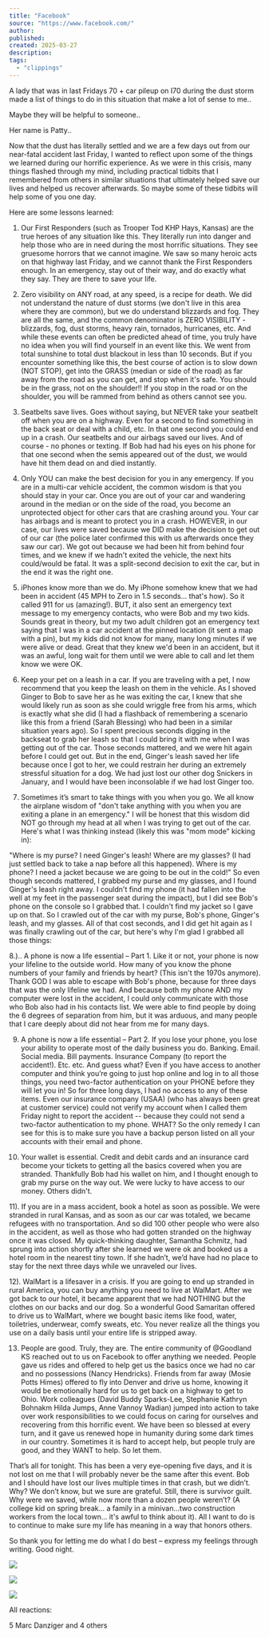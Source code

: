 ```yaml
---
title: "Facebook"
source: "https://www.facebook.com/"
author:
published:
created: 2025-03-27
description:
tags:
  - "clippings"
---
```

A lady that was in last Fridays 70 + car pileup on I70 during the dust storm made a list of things to do in this situation that make a lot of sense to me..

Maybe they will be helpful to someone..

Her name is Patty..

Now that the dust has literally settled and we are a few days out from our near-fatal accident last Friday, I wanted to reflect upon some of the things we learned during our horrific experience. As we were in this crisis, many things flashed through my mind, including practical tidbits that I remembered from others in similar situations that ultimately helped save our lives and helped us recover afterwards. So maybe some of these tidbits will help some of you one day.

Here are some lessons learned:

1) Our First Responders (such as Trooper Tod KHP Hays, Kansas) are the true heroes of any situation like this. They literally run into danger and help those who are in need during the most horrific situations. They see gruesome horrors that we cannot imagine. We saw so many heroic acts on that highway last Friday, and we cannot thank the First Responders enough. In an emergency, stay out of their way, and do exactly what they say. They are there to save your life.

2) Zero visibility on ANY road, at any speed, is a recipe for death. We did not understand the nature of dust storms (we don't live in this area where they are common), but we do understand blizzards and fog. They are all the same, and the common denominator is ZERO VISIBILITY - blizzards, fog, dust storms, heavy rain, tornados, hurricanes, etc. And while these events can often be predicted ahead of time, you truly have no idea when you will find yourself in an event like this. We went from total sunshine to total dust blackout in less than 10 seconds. But if you encounter something like this, the best course of action is to slow down (NOT STOP), get into the GRASS (median or side of the road) as far away from the road as you can get, and stop when it's safe. You should be in the grass, not on the shoulder!! If you stop in the road or on the shoulder, you will be rammed from behind as others cannot see you.

3) Seatbelts save lives. Goes without saying, but NEVER take your seatbelt off when you are on a highway. Even for a second to find something in the back seat or deal with a child, etc. In that one second you could end up in a crash. Our seatbelts and our airbags saved our lives. And of course - no phones or texting. If Bob had had his eyes on his phone for that one second when the semis appeared out of the dust, we would have hit them dead on and died instantly.

4) Only YOU can make the best decision for you in any emergency. If you are in a multi-car vehicle accident, the common wisdom is that you should stay in your car. Once you are out of your car and wandering around in the median or on the side of the road, you become an unprotected object for other cars that are crashing around you. Your car has airbags and is meant to protect you in a crash. HOWEVER, in our case, our lives were saved because we DID make the decision to get out of our car (the police later confirmed this with us afterwards once they saw our car). We got out because we had been hit from behind four times, and we knew if we hadn't exited the vehicle, the next hits could/would be fatal. It was a split-second decision to exit the car, but in the end it was the right one.

5) iPhones know more than we do. My iPhone somehow knew that we had been in accident (45 MPH to Zero in 1.5 seconds... that's how). So it called 911 for us (amazing!). BUT, it also sent an emergency text message to my emergency contacts, who were Bob and my two kids. Sounds great in theory, but my two adult children got an emergency text saying that I was in a car accident at the pinned location (it sent a map with a pin), but my kids did not know for many, many long minutes if we were alive or dead. Great that they knew we'd been in an accident, but it was an awful, long wait for them until we were able to call and let them know we were OK.

6) Keep your pet on a leash in a car. If you are traveling with a pet, I now recommend that you keep the leash on them in the vehicle. As I shoved Ginger to Bob to save her as he was exiting the car, I knew that she would likely run as soon as she could wriggle free from his arms, which is exactly what she did (I had a flashback of remembering a scenario like this from a friend (Sarah Blessing) who had been in a similar situation years ago). So I spent precious seconds digging in the backseat to grab her leash so that I could bring it with me when I was getting out of the car. Those seconds mattered, and we were hit again before I could get out. But in the end, Ginger's leash saved her life because once I got to her, we could restrain her during an extremely stressful situation for a dog. We had just lost our other dog Snickers in January, and I would have been inconsolable if we had lost Ginger too.

7) Sometimes it’s smart to take things with you when you go. We all know the airplane wisdom of "don't take anything with you when you are exiting a plane in an emergency." I will be honest that this wisdom did NOT go through my head at all when I was trying to get out of the car. Here's what I was thinking instead (likely this was "mom mode" kicking in):

"Where is my purse? I need Ginger's leash! Where are my glasses? (I had just settled back to take a nap before all this happened). Where is my phone? I need a jacket because we are going to be out in the cold!" So even though seconds mattered, I grabbed my purse and my glasses, and I found Ginger's leash right away. I couldn't find my phone (it had fallen into the well at my feet in the passenger seat during the impact), but I did see Bob's phone on the console so I grabbed that. I couldn't find my jacket so I gave up on that. So I crawled out of the car with my purse, Bob's phone, Ginger's leash, and my glasses. All of that cost seconds, and I did get hit again as I was finally crawling out of the car, but here's why I'm glad I grabbed all those things:

8.).. A phone is now a life essential – Part 1. Like it or not, your phone is now your lifeline to the outside world. How many of you know the phone numbers of your family and friends by heart? (This isn't the 1970s anymore). Thank GOD I was able to escape with Bob's phone, because for three days that was the only lifeline we had. And because both my phone AND my computer were lost in the accident, I could only communicate with those who Bob also had in his contacts list. We were able to find people by doing the 6 degrees of separation from him, but it was arduous, and many people that I care deeply about did not hear from me for many days.

9) A phone is now a life essential – Part 2. If you lose your phone, you lose your ability to operate most of the daily business you do. Banking. Email. Social media. Bill payments. Insurance Company (to report the accident!). Etc. etc. And guess what? Even if you have access to another computer and think you’re going to just hop online and log in to all those things, you need two-factor authentication on your PHONE before they will let you in! So for three long days, I had no access to any of these items. Even our insurance company (USAA) (who has always been great at customer service) could not verify my account when I called them Friday night to report the accident -- because they could not send a two-factor authentication to my phone. WHAT? So the only remedy I can see for this is to make sure you have a backup person listed on all your accounts with their email and phone.

10) Your wallet is essential. Credit and debit cards and an insurance card become your tickets to getting all the basics covered when you are stranded. Thankfully Bob had his wallet on him, and I thought enough to grab my purse on the way out. We were lucky to have access to our money. Others didn't.

11). If you are in a mass accident, book a hotel as soon as possible. We were stranded in rural Kansas, and as soon as our car was totaled, we became refugees with no transportation. And so did 100 other people who were also in the accident, as well as those who had gotten stranded on the highway once it was closed. My quick-thinking daughter, Samantha Schmitz, had sprung into action shortly after she learned we were ok and booked us a hotel room in the nearest tiny town. If she hadn’t, we’d have had no place to stay for the next three days while we unraveled our lives.

12). WalMart is a lifesaver in a crisis. If you are going to end up stranded in rural America, you can buy anything you need to live at WalMart. After we got back to our hotel, it became apparent that we had NOTHING but the clothes on our backs and our dog. So a wonderful Good Samaritan offered to drive us to WalMart, where we bought basic items like food, water, toiletries, underwear, comfy sweats, etc. You never realize all the things you use on a daily basis until your entire life is stripped away.

13) People are good. Truly, they are. The entire community of @Goodland KS reached out to us on Facebook to offer anything we needed. People gave us rides and offered to help get us the basics once we had no car and no possessions (Nancy Hendricks). Friends from far away (Mosie Potts Himes) offered to fly into Denver and drive us home, knowing it would be emotionally hard for us to get back on a highway to get to Ohio. Work colleagues (David Buddy Sparks-Lee, Stephanie Kathryn Bohnakm Hilda Jumps, Anne Vannoy Wadian) jumped into action to take over work responsibilities to we could focus on caring for ourselves and recovering from this horrific event. We have been so blessed at every turn, and it gave us renewed hope in humanity during some dark times in our country. Sometimes it is hard to accept help, but people truly are good, and they WANT to help. So let them.

That’s all for tonight. This has been a very eye-opening five days, and it is not lost on me that I will probably never be the same after this event. Bob and I should have lost our lives multiple times in that crash, but we didn’t. Why? We don’t know, but we sure are grateful. Still, there is survivor guilt. Why were we saved, while now more than a dozen people weren’t? (A college kid on spring break... a family in a minivan...two construction workers from the local town... it's awful to think about it). All I want to do is to continue to make sure my life has meaning in a way that honors others.

So thank you for letting me do what I do best – express my feelings through writing. Good night.

![](https://www.facebook.com/www.w3.org/2000/svg'%20viewBox='0%200%2016%2016'%3E%3Cpath%20d='M16.0001%207.9996c0%204.418-3.5815%207.9996-7.9995%207.9996S.001%2012.4176.001%207.9996%203.5825%200%208.0006%200C12.4186%200%2016%203.5815%2016%207.9996Z'%20fill='url(%23paint0_linear_15251_63610)'/%3E%3Cpath%20d='M16.0001%207.9996c0%204.418-3.5815%207.9996-7.9995%207.9996S.001%2012.4176.001%207.9996%203.5825%200%208.0006%200C12.4186%200%2016%203.5815%2016%207.9996Z'%20fill='url(%23paint1_radial_15251_63610)'/%3E%3Cpath%20d='M16.0001%207.9996c0%204.418-3.5815%207.9996-7.9995%207.9996S.001%2012.4176.001%207.9996%203.5825%200%208.0006%200C12.4186%200%2016%203.5815%2016%207.9996Z'%20fill='url(%23paint2_radial_15251_63610)'%20fill-opacity='.5'/%3E%3Cpath%20d='M7.3014%203.8662a.6974.6974%200%200%201%20.6974-.6977c.6742%200%201.2207.5465%201.2207%201.2206v1.7464a.101.101%200%200%200%20.101.101h1.7953c.992%200%201.7232.9273%201.4917%201.892l-.4572%201.9047a2.301%202.301%200%200%201-2.2374%201.764H6.9185a.5752.5752%200%200%201-.5752-.5752V7.7384c0-.4168.097-.8278.2834-1.2005l.2856-.5712a3.6878%203.6878%200%200%200%20.3893-1.6509l-.0002-.4496ZM4.367%207a.767.767%200%200%200-.7669.767v3.2598a.767.767%200%200%200%20.767.767h.767a.3835.3835%200%200%200%20.3835-.3835V7.3835A.3835.3835%200%200%200%205.134%207h-.767Z'%20fill='%23fff'/%3E%3Cdefs%3E%3CradialGradient%20id='paint1_radial_15251_63610'%20cx='0'%20cy='0'%20r='1'%20gradientUnits='userSpaceOnUse'%20gradientTransform='rotate(90%20.0005%208)%20scale(7.99958)'%3E%3Cstop%20offset='.5618'%20stop-color='%230866FF'%20stop-opacity='0'/%3E%3Cstop%20offset='1'%20stop-color='%230866FF'%20stop-opacity='.1'/%3E%3C/radialGradient%3E%3CradialGradient%20id='paint2_radial_15251_63610'%20cx='0'%20cy='0'%20r='1'%20gradientUnits='userSpaceOnUse'%20gradientTransform='rotate(45%20-4.5257%2010.9237)%20scale(10.1818)'%3E%3Cstop%20offset='.3143'%20stop-color='%2302ADFC'/%3E%3Cstop%20offset='1'%20stop-color='%2302ADFC'%20stop-opacity='0'/%3E%3C/radialGradient%3E%3ClinearGradient%20id='paint0_linear_15251_63610'%20x1='2.3989'%20y1='2.3999'%20x2='13.5983'%20y2='13.5993'%20gradientUnits='userSpaceOnUse'%3E%3Cstop%20stop-color='%2302ADFC'/%3E%3Cstop%20offset='.5'%20stop-color='%230866FF'/%3E%3Cstop%20offset='1'%20stop-color='%232B7EFF'/%3E%3C/linearGradient%3E%3C/defs%3E%3C/svg%3E)

![](https://www.facebook.com/www.w3.org/2000/svg'%20viewBox='0%200%2016%2016'%3E%3Cg%20clip-path='url(%23clip0_15251_63610)'%3E%3Cpath%20d='M15.9943%208.0004c0%204.4181-3.5815%207.9996-7.9996%207.9996-4.418%200-7.9996-3.5815-7.9996-7.9996%200-4.418%203.5816-7.9995%207.9996-7.9995%204.4181%200%207.9996%203.5815%207.9996%207.9995Z'%20fill='url(%23paint0_linear_15251_63610)'/%3E%3Cpath%20d='M15.9973%207.9992c0%204.4178-3.5811%207.9992-7.9987%207.9992C3.5811%2015.9984%200%2012.417%200%207.9992S3.5811%200%207.9986%200c4.4176%200%207.9987%203.5814%207.9987%207.9992Z'%20fill='url(%23paint1_radial_15251_63610)'/%3E%3Cpath%20d='M15.9943%208.0004c0%204.4181-3.5815%207.9996-7.9996%207.9996-4.418%200-7.9996-3.5815-7.9996-7.9996%200-4.418%203.5816-7.9995%207.9996-7.9995%204.4181%200%207.9996%203.5815%207.9996%207.9995Z'%20fill='url(%23paint2_radial_15251_63610)'%20fill-opacity='.8'/%3E%3Cpath%20d='M12.3964%209.0861c0%201.1142-.3999%201.1142-1.1999%201.1142-.7999%200-1.2%200-1.2-1.1142%200-.8205.5373-1.4856%201.2-1.4856s1.1999.6651%201.1999%201.4856ZM5.9965%209.0861c0%201.1142-.4%201.1142-1.1999%201.1142-.8%200-1.2%200-1.2-1.1142%200-.8205.5373-1.4856%201.2-1.4856s1.2.6651%201.2%201.4856Z'%20fill='%231C1C1D'/%3E%3Cpath%20fill-rule='evenodd'%20clip-rule='evenodd'%20d='M7.9946%2011.2002c1.6447%200%202.3999%201.0936%202.3999%201.4122%200%20.1095-.084.1877-.2248.1877-.3152%200-.752-.4-2.1751-.4s-1.8599.4-2.175.4c-.1409%200-.2249-.0782-.2249-.1877%200-.3186.7552-1.4122%202.3999-1.4122Z'%20fill='%234B280E'/%3E%3Cpath%20fill-rule='evenodd'%20clip-rule='evenodd'%20d='M10.7861%206.3078a3.3942%203.3942%200%200%201%201.8777%201.0409.4.4%200%200%200%20.5892-.5411%204.1944%204.1944%200%200%200-2.3202-1.2862.4.4%200%201%200-.1467.7864ZM5.206%206.3078a3.3946%203.3946%200%200%200-1.8777%201.0409.4.4%200%201%201-.5891-.5411%204.1946%204.1946%200%200%201%202.3202-1.2862.4.4%200%200%201%20.1467.7864Z'%20fill='%23E0761A'/%3E%3Cg%20filter='url(%23filter0_i_15251_63610)'%3E%3Cpath%20d='M2.9952%2011.2004c-.2647-.003-.435.1598-1.1536%201.3088-.3267.5231-.6468%201.0515-.6468%201.691%200%20.994.8%201.7999%201.8%201.7999.9999%200%201.8008-.8%201.8008-1.7999%200-.6395-.32-1.1679-.6468-1.691-.7186-1.149-.8887-1.3118-1.1536-1.3088Z'%20fill='%2302ADFC'%20fill-opacity='.9'/%3E%3C/g%3E%3C/g%3E%3Cdefs%3E%3CradialGradient%20id='paint1_radial_15251_63610'%20cx='0'%20cy='0'%20r='1'%20gradientUnits='userSpaceOnUse'%20gradientTransform='matrix(0%207.9992%20-7.99863%200%207.9986%207.9992)'%3E%3Cstop%20offset='.5637'%20stop-color='%23FF5758'%20stop-opacity='0'/%3E%3Cstop%20offset='1'%20stop-color='%23FF5758'%20stop-opacity='.1'/%3E%3C/radialGradient%3E%3CradialGradient%20id='paint2_radial_15251_63610'%20cx='0'%20cy='0'%20r='1'%20gradientUnits='userSpaceOnUse'%20gradientTransform='rotate(45%20-4.5287%2010.9195)%20scale(10.1818)'%3E%3Cstop%20stop-color='%23FFF287'/%3E%3Cstop%20offset='1'%20stop-color='%23FFF287'%20stop-opacity='0'/%3E%3C/radialGradient%3E%3ClinearGradient%20id='paint0_linear_15251_63610'%20x1='2.395'%20y1='2.4007'%20x2='13.5944'%20y2='13.6001'%20gradientUnits='userSpaceOnUse'%3E%3Cstop%20stop-color='%23FFF287'/%3E%3Cstop%20offset='1'%20stop-color='%23F68628'/%3E%3C/linearGradient%3E%3CclipPath%20id='clip0_15251_63610'%3E%3Cpath%20fill='%23fff'%20d='M-.003.0009h15.9993v15.9984H-.003z'/%3E%3C/clipPath%3E%3Cfilter%20id='filter0_i_15251_63610'%20x='1.1948'%20y='11.2003'%20width='3.6006'%20height='4.7998'%20filterUnits='userSpaceOnUse'%20color-interpolation-filters='sRGB'%3E%3CfeFlood%20flood-opacity='0'%20result='BackgroundImageFix'/%3E%3CfeBlend%20in='SourceGraphic'%20in2='BackgroundImageFix'%20result='shape'/%3E%3CfeColorMatrix%20in='SourceAlpha'%20values='0%200%200%200%200%200%200%200%200%200%200%200%200%200%200%200%200%200%20127%200'%20result='hardAlpha'/%3E%3CfeOffset/%3E%3CfeGaussianBlur%20stdDeviation='1.1999'/%3E%3CfeComposite%20in2='hardAlpha'%20operator='arithmetic'%20k2='-1'%20k3='1'/%3E%3CfeColorMatrix%20values='0%200%200%200%200.278431%200%200%200%200%200.196078%200%200%200%200%200.952941%200%200%200%200.1%200'/%3E%3CfeBlend%20in2='shape'%20result='effect1_innerShadow_15251_63610'/%3E%3C/filter%3E%3C/defs%3E%3C/svg%3E)

![](https://www.facebook.com/www.w3.org/2000/svg'%20viewBox='0%200%2016%2016'%3E%3Cg%20clip-path='url(%23clip0_15251_63610)'%3E%3Cpath%20d='M15.9963%208c0%204.4179-3.5811%207.9993-7.9986%207.9993-4.4176%200-7.9987-3.5814-7.9987-7.9992%200-4.4179%203.5811-7.9992%207.9987-7.9992%204.4175%200%207.9986%203.5813%207.9986%207.9992Z'%20fill='url(%23paint0_linear_15251_63610)'/%3E%3Cpath%20d='M15.9973%207.9992c0%204.4178-3.5811%207.9992-7.9987%207.9992C3.5811%2015.9984%200%2012.417%200%207.9992S3.5811%200%207.9986%200c4.4176%200%207.9987%203.5814%207.9987%207.9992Z'%20fill='url(%23paint1_radial_15251_63610)'/%3E%3Cpath%20d='M7.9996%205.9081c-.3528-.8845-1.1936-1.507-2.1748-1.507-1.4323%200-2.4254%201.328-2.4254%202.6797%200%202.2718%202.3938%204.0094%204.0816%205.1589.3168.2157.7205.2157%201.0373%200%201.6878-1.1495%204.0815-2.8871%204.0815-5.159%200-1.3517-.993-2.6796-2.4254-2.6796-.9811%200-1.822.6225-2.1748%201.507Z'%20fill='%23fff'/%3E%3C/g%3E%3Cdefs%3E%3CradialGradient%20id='paint1_radial_15251_63610'%20cx='0'%20cy='0'%20r='1'%20gradientUnits='userSpaceOnUse'%20gradientTransform='matrix(0%207.9992%20-7.99863%200%207.9986%207.9992)'%3E%3Cstop%20offset='.5637'%20stop-color='%23E11731'%20stop-opacity='0'/%3E%3Cstop%20offset='1'%20stop-color='%23E11731'%20stop-opacity='.1'/%3E%3C/radialGradient%3E%3ClinearGradient%20id='paint0_linear_15251_63610'%20x1='2.3986'%20y1='2.4007'%20x2='13.5975'%20y2='13.5993'%20gradientUnits='userSpaceOnUse'%3E%3Cstop%20stop-color='%23FF74AE'/%3E%3Cstop%20offset='.5001'%20stop-color='%23FA2E3E'/%3E%3Cstop%20offset='1'%20stop-color='%23FF5758'/%3E%3C/linearGradient%3E%3CclipPath%20id='clip0_15251_63610'%3E%3Cpath%20fill='%23fff'%20d='M-.001.0009h15.9992v15.9984H-.001z'/%3E%3C/clipPath%3E%3C/defs%3E%3C/svg%3E)

All reactions:

5 Marc Danziger and 4 others